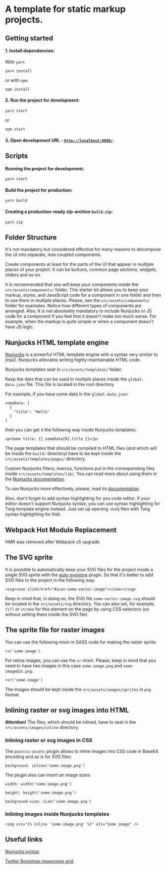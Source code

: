 # A template for static markup projects.

## Getting started

#### 1. Install dependencies:

With `yarn`

```
yarn install
```

or with `npm`:

```
npm install
```

#### 2. Run the project for development:

```
yarn start
```

or

```
npm start
```

#### 3. Open development URL - [`http://localhost:9000/`](http://localhost:9000/).

## Scripts

#### Running the project for development:

```
yarn start
```

#### Build the project for production:

```
yarn build
```

#### Creating a production-ready zip-archive `build.zip`:

```
yarn zip
```

## Folder Structure

It's not mandatory but considered effective for many reasons to decompose the UI into separate, less coupled components.

Create components at least for the parts of the UI that appear in multiple places of your project. It can be buttons, common page sections, widgets, sliders and so on.

It is recommended that you will keep your components inside the `src/assets/components/` folder. This starter kit allows you to keep your markup, styles, and JavaScript code for a component in one folder and then to use them in multiple places. Please, see the `src/assets/components/` folder for examples. Notice how different types of components are arranged. Also, It is not absolutely mandatory to include Nunjucks or JS code for a component if you feel that it doesn't make too much sense. For example, when the markup is quite simple or when a component doesn't have JS logic.

## Nunjucks HTML template engine

[Nunjucks](https://mozilla.github.io/nunjucks/) is a powerful HTML template engine with a syntax very similar to jinja2. Nunjucks alleviates writing highly-maintainable HTML code.

Nunjucks templates seat in `src/assets/templates/` folder.

Keep the data that can be used in multiple places inside the `global-data.json` file. This file is located in the root directory.

For example, if you have some data in the `global-data.json`:

```
someData: [
  {
    "title": "Hello"
  }
]
```

then you can get it the following way inside Nunjucks templates:

```
<p>Some title: {{ someData[0].title }}</p>
```

The page templates that should be compiled to HTML files (and which will be inside the `build/` directory) have to be kept inside the `src/assets/templates/pages/` directory.

Custom Nunjucks filters, marcos, functions put in the corresponding files inside `src/assets/templates/lib/`. You can read more about using them in the [Nunjucks documentation](https://mozilla.github.io/nunjucks/getting-started.html).

To use Nunjucks more effectively, please, read its [documentation](https://mozilla.github.io/nunjucks/templating.html).

Also, don't forget to add syntax highlighting for you code editor. If your editor doesn't support Nunjucks syntax, you can use syntax highlighting for Twig template engine instead. Just set up opening .nunj files with Twig syntax highlighting for that.

## Webpack Hot Module Replacement

HMR was removed after Webpack v5 upgrade

## The SVG sprite

It is possible to automatically keep your SVG files for the project inside a single SVG sprite with the [gulp-svgstore](https://github.com/w0rm/gulp-svgstore) plugin. So that it's better to add SVG files to the project in the following way:

```
<svg><use xlink:href="#icon-some-vector-image"></use></svg>
```

Keep in mind that, in doing so, the SVG file `some-vector-image.svg` should be located in the `src/assets/svg` directory. You can also set, for example, `fill` or `stroke` for this element on the page by using CSS selectors (so without setting them inside the SVG file).

## The sprite file for raster images

You can use the following mixin in SASS code for making the raster sprite:

```
+s('some-image')
```

For retina images, you can use the `sr` mixin. Please, keep in mind that you need to have two images in this case `some-image.png` and `some-image@2x.png`:

```
+sr('some-image')
```

The images should be kept inside the `src/assets/images/sprites` in `png` format.

## Inlining raster or svg images into HTML

<b>Attention!</b> The files, which should be inlined, have to seat in the `src/assets/images/inline` directory.

### Inlining raster or svg images in CSS

The `postcss-assets` plugin allows to inline images into CSS code in Base64 encoding and as is for SVG files:

```
background: inline('some-image.png')
```

The plugin also can insert an image sizes:

```
width: width('some-image.png')
```

```
height: height('some-image.png')
```

```
background-size: size('some-image.png')
```

### Inlining images inside Nunjucks templates

```
<img src="{% inline 'some-image.png' %}" alt="Some image" />
```

## Useful links

[Nunjucks syntax](https://mozilla.github.io/nunjucks/templating.html).

[Twitter Bootstrap responsive grid](http://getbootstrap.com/css/#grid).
